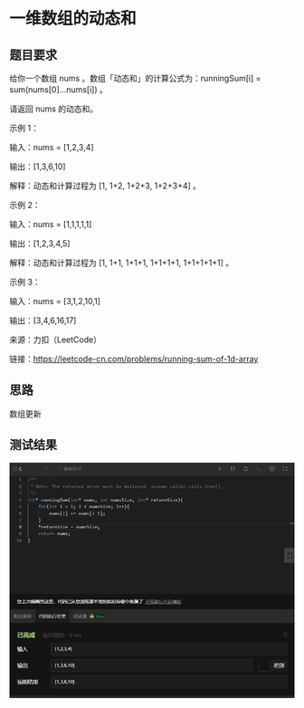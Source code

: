 # 一维数组的动态和
## 题目要求
给你一个数组 nums 。数组「动态和」的计算公式为：runningSum[i] = sum(nums[0]…nums[i]) 。

请返回 nums 的动态和。

示例 1：

输入：nums = [1,2,3,4]

输出：[1,3,6,10]

解释：动态和计算过程为 [1, 1+2, 1+2+3, 1+2+3+4] 。

示例 2：

输入：nums = [1,1,1,1,1]

输出：[1,2,3,4,5]

解释：动态和计算过程为 [1, 1+1, 1+1+1, 1+1+1+1, 1+1+1+1+1] 。

示例 3：

输入：nums = [3,1,2,10,1]

输出：[3,4,6,16,17]

来源：力扣（LeetCode）

链接：https://leetcode-cn.com/problems/running-sum-of-1d-array
## 思路
数组更新
## 测试结果
![一维数组的动态和](https://github.com/xycg529/Summer/blob/master/1.%E7%AE%97%E6%B3%95/%E4%B8%80%E7%BB%B4%E6%95%B0%E7%BB%84%E7%9A%84%E5%8A%A8%E6%80%81%E5%92%8C.JPG)
